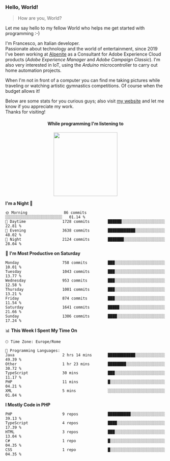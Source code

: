### Hello, World!

> How are you, World?

Let me say hello to my fellow World who helps me get started with programming :-)

I'm Francesco, an Italian developer.  
Passionate about technology and the world of entertainment, since 2019 I've been working at [Alpenite](https://www.alpenite.com) as a Consultant for Adobe Experience Cloud products (*Adobe Experience Manager* and *Adobe Campaign Classic*). I'm also very interested in IoT, using the *Arduino* microcontroller to carry out home automation projects.

When I'm not in front of a computer you can find me taking pictures while traveling or watching artistic gymnastics competitions. Of course when the budget allows it!

Below are some stats for you curious guys; also visit [my website](https://www.francescorega.eu) and let me know if you appreciate my work.  
Thanks for visiting!

<div align="center">
  <h4>While programming I'm listening to</h4>
  <a href="https://apps.francescorega.eu/now-playing/11147232609" target="_blank"><img src="https://apps.francescorega.eu/now-playing/11147232609" width="200"></a>
</div>

<!--START_SECTION:waka-->
**I'm a Night 🦉** 

```text
🌞 Morning                86 commits          ░░░░░░░░░░░░░░░░░░░░░░░░░   01.14 % 
🌆 Daytime                1728 commits        ██████░░░░░░░░░░░░░░░░░░░   22.81 % 
🌃 Evening                3638 commits        ████████████░░░░░░░░░░░░░   48.02 % 
🌙 Night                  2124 commits        ███████░░░░░░░░░░░░░░░░░░   28.04 % 
```
📅 **I'm Most Productive on Saturday** 

```text
Monday                   758 commits         ███░░░░░░░░░░░░░░░░░░░░░░   10.01 % 
Tuesday                  1043 commits        ███░░░░░░░░░░░░░░░░░░░░░░   13.77 % 
Wednesday                953 commits         ███░░░░░░░░░░░░░░░░░░░░░░   12.58 % 
Thursday                 1001 commits        ███░░░░░░░░░░░░░░░░░░░░░░   13.21 % 
Friday                   874 commits         ███░░░░░░░░░░░░░░░░░░░░░░   11.54 % 
Saturday                 1641 commits        █████░░░░░░░░░░░░░░░░░░░░   21.66 % 
Sunday                   1306 commits        ████░░░░░░░░░░░░░░░░░░░░░   17.24 % 
```


📊 **This Week I Spent My Time On** 

```text
🕑︎ Time Zone: Europe/Rome

💬 Programming Languages: 
Java                     2 hrs 14 mins       ████████████░░░░░░░░░░░░░   49.39 % 
Other                    1 hr 23 mins        ████████░░░░░░░░░░░░░░░░░   30.72 % 
TypeScript               30 mins             ███░░░░░░░░░░░░░░░░░░░░░░   11.17 % 
PHP                      11 mins             █░░░░░░░░░░░░░░░░░░░░░░░░   04.21 % 
XML                      5 mins              ░░░░░░░░░░░░░░░░░░░░░░░░░   01.84 % 
```

**I Mostly Code in PHP** 

```text
PHP                      9 repos             ██████████░░░░░░░░░░░░░░░   39.13 % 
TypeScript               4 repos             ████░░░░░░░░░░░░░░░░░░░░░   17.39 % 
HTML                     3 repos             ███░░░░░░░░░░░░░░░░░░░░░░   13.04 % 
C#                       1 repo              █░░░░░░░░░░░░░░░░░░░░░░░░   04.35 % 
CSS                      1 repo              █░░░░░░░░░░░░░░░░░░░░░░░░   04.35 % 
```




<!--END_SECTION:waka-->
